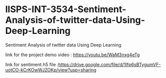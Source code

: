 # llSPS-INT-3534-Sentiment-Analysis-of-twitter-data-Using-Deep-Learning
Sentiment Analysis of twitter data Using Deep Learning

link for the project demo video : https://youtu.be/WaM3nxg4eTg

link for sentiment.h5 file :https://drive.google.com/file/d/1Ifp6sBTygumVF-uotCO-kCrKOwWJZOKp/view?usp=sharing
